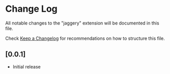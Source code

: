# Change Log
All notable changes to the "jaggery" extension will be documented in this file.

Check [Keep a Changelog](http://keepachangelog.com/) for recommendations on how to structure this file.

## [0.0.1]
- Initial release